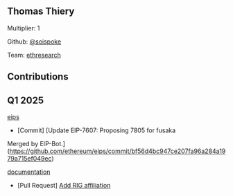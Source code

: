 ## Thomas Thiery
Multiplier: 1

Github: [@soispoke](https://github.com/soispoke)

Team: [ethresearch](https://ethresear.ch/u/soispoke/summary/)

## Contributions
## Q1 2025

[eips](https://github.com/ethereum/eips)
* [Commit] [Update EIP-7607: Proposing 7805 for fusaka

Merged by EIP-Bot.](https://github.com/ethereum/eips/commit/bf56d4bc947ce207fa96a284a1979a715ef049ec)

[documentation](https://github.com/protocolguild/documentation)
* [Pull Request] [Add RIG affiliation](https://github.com/protocolguild/documentation/pull/320)

